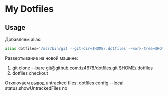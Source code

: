 # My Dotfiles

## Usage

Добавляем alias:

```zsh
alias dotfiles='/usr/bin/git --git-dir=$HOME/.dotfiles --work-tree=$HOME'
```

Развертывание на новой машине:

1) git clone --bare git@github.com:tz4678/dotfiles.git $HOME/.dotfiles
2) dotfiles checkout

Отключаем вывод untracked files:
dotfiles config --local status.showUntrackedFiles no

